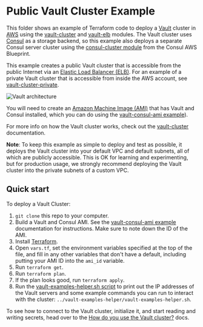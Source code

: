# Public Vault Cluster Example 

This folder shows an example of Terraform code to deploy a [Vault](https://www.vaultproject.io/) cluster in 
[AWS](https://aws.amazon.com/) using the [vault-cluster](https://github.com/hashicorp/terraform-aws-vault/tree/master/modules/vault-cluster) and [vault-elb](https://github.com/hashicorp/terraform-aws-vault/tree/master/modules/vault-elb) 
modules. The Vault cluster uses [Consul](https://www.consul.io/) as a storage backend, so this example also deploys a 
separate Consul server cluster using the [consul-cluster 
module](https://github.com/hashicorp/terraform-aws-consul/tree/master/modules/consul-cluster) from the Consul AWS 
Blueprint.

This example creates a public Vault cluster that is accessible from the public Internet via an [Elastic Load Balancer 
(ELB)](https://aws.amazon.com/elasticloadbalancing/classicloadbalancer/). For an example of a private Vault cluster
that is accessible from inside the AWS account, see [vault-cluster-private](https://github.com/hashicorp/terraform-aws-vault/tree/master/examples/vault-cluster-private).

![Vault architecture](https://github.com/hashicorp/terraform-aws-vault/blob/master/_docs/architecture-elb.png?raw=true)

You will need to create an [Amazon Machine Image (AMI)](http://docs.aws.amazon.com/AWSEC2/latest/UserGuide/AMIs.html) 
that has Vault and Consul installed, which you can do using the [vault-consul-ami example](https://github.com/hashicorp/terraform-aws-vault/tree/master/examples/vault-consul-ami)).  

For more info on how the Vault cluster works, check out the [vault-cluster](https://github.com/hashicorp/terraform-aws-vault/tree/master/modules/vault-cluster) documentation.

**Note**: To keep this example as simple to deploy and test as possible, it deploys the Vault cluster into your default 
VPC and default subnets, all of which are publicly accessible. This is OK for learning and experimenting, but for 
production usage, we strongly recommend deploying the Vault cluster into the private subnets of a custom VPC.




## Quick start

To deploy a Vault Cluster:

1. `git clone` this repo to your computer.
1. Build a Vault and Consul AMI. See the [vault-consul-ami example](https://github.com/hashicorp/terraform-aws-vault/tree/master/examples/vault-consul-ami) documentation for 
   instructions. Make sure to note down the ID of the AMI.
1. Install [Terraform](https://www.terraform.io/).
1. Open `vars.tf`, set the environment variables specified at the top of the file, and fill in any other variables that
   don't have a default, including putting your AMI ID into the `ami_id` variable.
1. Run `terraform get`.
1. Run `terraform plan`.
1. If the plan looks good, run `terraform apply`.
1. Run the [vault-examples-helper.sh script](https://github.com/hashicorp/terraform-aws-vault/tree/master/examples/vault-examples-helper/vault-examples-helper.sh) to 
   print out the IP addresses of the Vault servers and some example commands you can run to interact with the cluster:
   `../vault-examples-helper/vault-examples-helper.sh`.
   
To see how to connect to the Vault cluster, initialize it, and start reading and writing secrets, head over to the 
[How do you use the Vault cluster?](https://github.com/hashicorp/terraform-aws-vault/tree/master/modules/vault-cluster#how-do-you-use-the-vault-cluster) docs.
